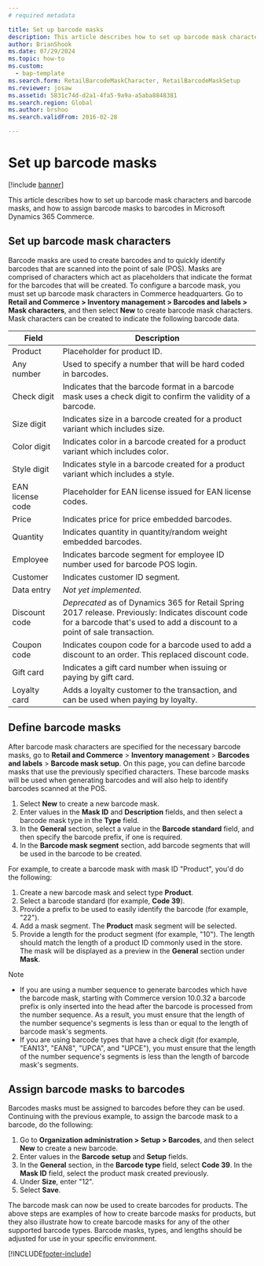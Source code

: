 ```yaml
---
# required metadata

title: Set up barcode masks
description: This article describes how to set up barcode mask characters and barcode masks, and how to assign barcode masks to barcodes in Microsoft Dynamics 365 Commerce.
author: BrianShook
ms.date: 07/29/2024
ms.topic: how-to
ms.custom: 
  - bap-template
ms.search.form: RetailBarcodeMaskCharacter, RetailBarcodeMaskSetup
ms.reviewer: josaw
ms.assetid: 5831c74d-d2a1-4fa5-9a9a-a5aba8848381
ms.search.region: Global
ms.author: brshoo
ms.search.validFrom: 2016-02-28

---
```


# Set up barcode masks

[!include [banner](includes/banner.md)]

This article describes how to set up barcode mask characters and barcode masks, and how to assign barcode masks to barcodes in Microsoft Dynamics 365 Commerce.

## Set up barcode mask characters

Barcode masks are used to create barcodes and to quickly identify barcodes that are scanned into the point of sale (POS). Masks are comprised of characters which act as placeholders that indicate the format for the barcodes that will be created. To configure a barcode mask, you must set up barcode mask characters in Commerce headquarters. Go to **Retail and Commerce \> Inventory management \> Barcodes and labels \> Mask characters**, and then select **New** to create barcode mask characters. Mask characters can be created to indicate the following barcode data.

| Field            | Description |
|------------------|-------------|
| Product          | Placeholder for product ID. |
| Any number       | Used to specify a number that will be hard coded in barcodes. |
| Check digit      | Indicates that the barcode format in a barcode mask uses a check digit to confirm the validity of a barcode. |
| Size digit       | Indicates size in a barcode created for a product variant which includes size. |
| Color digit      | Indicates color in a barcode created for a product variant which includes color. |
| Style digit      | Indicates style in a barcode created for a product variant which includes a style. |
| EAN license code | Placeholder for EAN license issued for EAN license codes. |
| Price            | Indicates price for price embedded barcodes. |
| Quantity         | Indicates quantity in quantity/random weight embedded barcodes. |
| Employee         | Indicates barcode segment for employee ID number used for barcode POS login. |
| Customer         | Indicates customer ID segment. |
| Data entry       | *Not yet implemented.* |
| Discount code    | *Deprecated* as of Dynamics 365 for Retail Spring 2017 release. Previously: Indicates discount code for a barcode that's used to add a discount to a point of sale transaction. |
| Coupon code      | Indicates coupon code for a barcode used to add a discount to an order. This replaced discount code. |
| Gift card        | Indicates a gift card number when issuing or paying by gift card. |
| Loyalty card     | Adds a loyalty customer to the transaction, and can be used when paying by loyalty. |

## Define barcode masks

After barcode mask characters are specified for the necessary barcode masks, go to **Retail and Commerce** &gt; **Inventory management** &gt; **Barcodes and labels** &gt; **Barcode mask setup**. On this page, you can define barcode masks that use the previously specified characters. These barcode masks will be used when generating barcodes and will also help to identify barcodes scanned at the POS.

1. Select **New** to create a new barcode mask.
2. Enter values in the **Mask ID** and **Description** fields, and then select a barcode mask type in the **Type** field.
3. In the **General** section, select a value in the **Barcode standard** field, and then specify the barcode prefix, if one is required.
4. In the **Barcode mask segment** section, add barcode segments that will be used in the barcode to be created.

For example, to create a barcode mask with mask ID "Product", you'd do the following:

1. Create a new barcode mask and select type **Product**.
2. Select a barcode standard (for example, **Code 39**).
3. Provide a prefix to be used to easily identify the barcode (for example, "22").
4. Add a mask segment. The **Product** mask segment will be selected.
5. Provide a length for the product segment (for example, "10"). The length should match the length of a product ID commonly used in the store. The mask will be displayed as a preview in the **General** section under **Mask**.

> [!NOTE]
> - If you are using a number sequence to generate barcodes which have the barcode mask, starting with Commerce version 10.0.32 a barcode prefix is only inserted into the head after the barcode is processed from the number sequence. As a result, you must ensure that the length of the number sequence's segments is less than or equal to the length of barcode mask's segments.
> - If you are using barcode types that have a check digit (for example, "EAN13", "EAN8", "UPCA", and "UPCE"), you must ensure that the length of the number sequence's segments is less than the length of barcode mask's segments.

## Assign barcode masks to barcodes

Barcodes masks must be assigned to barcodes before they can be used. Continuing with the previous example, to assign the barcode mask to a barcode, do the following:

1. Go to **Organization administration \> Setup \> Barcodes**, and then select **New** to create a new barcode.
2. Enter values in the **Barcode** **setup** and **Setup** fields.
3. In the **General** section, in the **Barcode type** field, select **Code 39**. In the **Mask ID** field, select the product mask created previously.
4. Under **Size**, enter "12".
5. Select **Save**.

The barcode mask can now be used to create barcodes for products. The above steps are examples of how to create barcode masks for products, but they also illustrate how to create barcode masks for any of the other supported barcode types. Barcode masks, types, and lengths should be adjusted for use in your specific environment.


[!INCLUDE[footer-include](../includes/footer-banner.md)]
